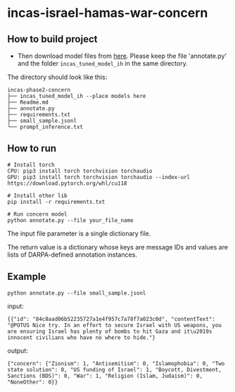 # incas-israel-hamas-war-concern

## How to build project

* Then download model files from [here](https://drive.google.com/file/d/1iqtNm5GQOSlL-zaqqo6ZgXvKKvZLYlxV/view?usp=drive_link). Please keep the file 'annotate.py' and the folder `incas_tuned_model_ih` in the same directory.

The directory should look like this:

````
incas-phase2-concern
├── incas_tuned_model_ih --place models here
├── Readme.md
├── annotate.py
├── requirements.txt
├── small_sample.jsonl
└── prompt_inference.txt

````
## How to run
```
# Install torch
CPU: pip3 install torch torchvision torchaudio
GPU: pip3 install torch torchvision torchaudio --index-url https://download.pytorch.org/whl/cu118

# Install other lib
pip install -r requirements.txt

# Run concern model
python annotate.py --file your_file_name
```

The input file parameter is a single dictionary file.

The return value is a dictionary whose keys are message IDs and values are lists of DARPA-defined annotation instances.

## Example
```
python annotate.py --file small_sample.jsonl
```

input:
```
{{"id": "84c8aad06b52235727a1e4f957c7a78f7a023c0d", "contentText": "@POTUS Nice try. In an effort to secure Israel with US weapons, you are ensuring Israel has plenty of bombs to hit Gaza and it\u2019s innocent civilians who have no where to hide."}
```

output:
```
{"concern": {"Zionism": 1, "Antisemitism": 0, "Islamophobia": 0, "Two state solution": 0, "US funding of Israel": 1, "Boycott, Divestment, Sanctions (BDS)": 0, "War": 1, "Religion (Islam, Judaism)": 0, "NoneOther": 0}}
```

